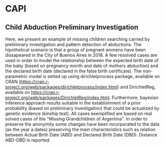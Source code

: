 # CAPI
## Child Abduction Preliminary Investigation
Here, we present an example of missing children searching carried by preliminary investigation and pattern detection of abductions. The hipothetical scenario is that a group of pregnant womens have been dissapeared in the City of Buenos Aires in 2018. A few resolved cases are used in order to model the relationship between the expected birth date of the baby (based on pregnancy month and date of mothers abduction) and the declared birth date (declared in the false birth certificate).
The non-parametric model is setted up using dirichletprocess package, available on CRAN (https://cran.r-project.org/web/packages/dirichletprocess/index.html) and DirichletReg, available on https://cran.r-project.org/web/packages/DirichletReg/index.html. Furthermore, bayesian inference approach results suitable in the establishment of a prior probability (based on preliminary investigation) that could be actualized by genetic evidence (kinship test).
All cases exemplified are based on real solved cases of the "Missing Grandchildren of Argentina". In order to preserve the anonymity some changes have been incorporated to the data (as the year a dates) preserving the main characteristics such as relation between Actual Birth Date (ABD) and Declared Birth Date (DBD).
Distance ABD-DBD is reported.
